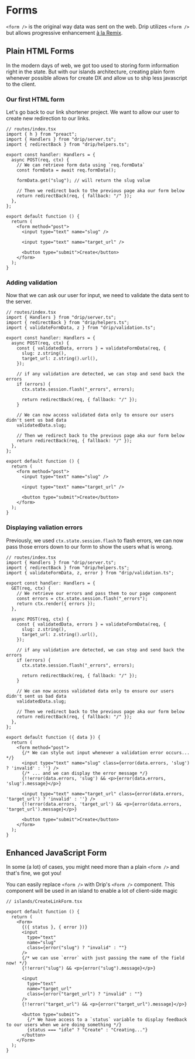 # Forms

`<form />` is the original way data was sent on the web. Drip utilizes
`<form />` but allows progressive enhancement
[à la Remix](https://remix.run/docs/en/v1/guides/data-writes).

## Plain HTML Forms

In the modern days of web, we got too used to storing form information right in
the state. But with our islands architecture, creating plain form whenever
possible allows for create DX and allow us to ship less javascript to the
client.

### Our first HTML form

Let's go back to our link shortener project. We want to allow our user to create
new redirection to our links.

```tsx
// routes/index.tsx
import { h } from "preact";
import { Handlers } from "drip/server.ts";
import { redirectBack } from "drip/helpers.ts";

export const handler: Handlers = {
  async POST(req, ctx) {
    // We can retrieve form data using `req.formData`
    const formData = await req.formData();

    formData.get("slug"); // will return the slug value

    // Then we redirect back to the previous page aka our form below
    return redirectBack(req, { fallback: "/" });
  },
};

export default function () {
  return (
    <form method="post">
      <input type="text" name="slug" />

      <input type="text" name="target_url" />

      <button type="submit">Create</button>
    </form>
  );
}
```

### Adding validation

Now that we can ask our user for input, we need to validate the data sent to the
server.

```tsx{10-13}
// routes/index.tsx
import { Handlers } from "drip/server.ts";
import { redirectBack } from "drip/helpers.ts";
import { validateFormData, z } from "drip/validation.ts";

export const handler: Handlers = {
  async POST(req, ctx) {
    const { validatedData, errors } = validateFormData(req, {
      slug: z.string(),
      target_url: z.string().url(),
    });

    // if any validation are detected, we can stop and send back the errors
    if (errors) {
      ctx.state.session.flash("_errors", errors);

      return redirectBack(req, { fallback: "/" });
    }

    // We can now access validated data only to ensure our users didn't sent us bad data
    validatedData.slug;

    // Then we redirect back to the previous page aka our form below
    return redirectBack(req, { fallback: "/" });
  },
};

export default function () {
  return (
    <form method="post">
      <input type="text" name="slug" />

      <input type="text" name="target_url" />

      <button type="submit">Create</button>
    </form>
  );
}
```

### Displaying valiation errors

Previously, we used `ctx.state.session.flash` to flash errors, we can now pass
those errors down to our form to show the users what is wrong.

```tsx{10-12}
// routes/index.tsx
import { Handlers } from "drip/server.ts";
import { redirectBack } from "drip/helpers.ts";
import { validateFormData, z, error } from "drip/validation.ts";

export const handler: Handlers = {
  GET(req, ctx) {
    // We retrieve our errors and pass them to our page component
    const errors = ctx.state.session.flash("_errors");
    return ctx.render({ errors });
  },

  async POST(req, ctx) {
    const { validatedData, errors } = validateFormData(req, {
      slug: z.string(),
      target_url: z.string().url(),
    });

    // if any validation are detected, we can stop and send back the errors
    if (errors) {
      ctx.state.session.flash("_errors", errors);

      return redirectBack(req, { fallback: "/" });
    }

    // We can now access validated data only to ensure our users didn't sent us bad data
    validatedData.slug;

    // Then we redirect back to the previous page aka our form below
    return redirectBack(req, { fallback: "/" });
  },
};

export default function ({ data }) {
  return (
    <form method="post">
      {/* We can style out input whenever a validation error occurs... */}
      <input type="text" name="slug" class={error(data.errors, 'slug') ? 'invalid' : ''} />
      {/* ... and we can display the error message */}
      {!!error(data.errors, 'slug') && <p>{error(data.errors, 'slug').message}</p>}

      <input type="text" name="target_url" class={error(data.errors, 'target_url') ? 'invalid' : ''} />
      {!!error(data.errors, 'target_url') && <p>{error(data.errors, 'target_url').message}</p>}

      <button type="submit">Create</button>
    </form>
  );
}
```

## Enhanced JavaScript Form

In some (a lot) of cases, you might need more than a plain `<form />` and that's
fine, we got you!

You can easily replace `<form />` with Drip's `<Form />` component. This
component will be used in an island to enable a lot of client-side magic

```tsx
// islands/CreateLinkForm.tsx

export default function () {
  return (
    <Form>
      {({ status }, { error })}
      <input
        type="text"
        name="slug"
        class={error("slug") ? "invalid" : ""}
      />
      {/* we can use `error` with just passing the name of the field now! */}
      {!!error("slug") && <p>{error("slug").message}</p>}

      <input
        type="text"
        name="target_url"
        class={error("target_url") ? "invalid" : ""}
      />
      {!!error("target_url") && <p>{error("target_url").message}</p>}

      <button type="submit">
        {/* We have access to a `status` variable to display feedback to our users when we are doing something */}
        {status === "idle" ? "Create" : "Creating..."}
      </button>
    </Form>
  );
}
```
